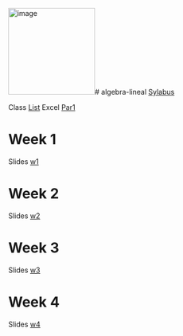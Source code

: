 <img width="174" alt="image" src="https://github.com/user-attachments/assets/6b877b59-4b53-4c2f-b997-7c8ca6b82800"># algebra-lineal
[Sylabus](https://github.com/adsoftsito/algebra-lineal/blob/main/sylabus_algebra_lineal.pdf)

Class [List](https://docs.google.com/spreadsheets/d/1zndomAMJJznwZJD-eLS4exSGYtmk4_rszro0GHjE-dE/edit?usp=sharing)
Excel [Par1](https://docs.google.com/spreadsheets/d/1m1NhV67dL288R6CV5k1vE9jefP3UP9LOWI7EE2qgc8g/edit?usp=sharing)

# Week 1
Slides [w1](https://docs.google.com/presentation/d/1HMYVROc-NFqlMsnX2VNYmtoYF9gXkEhKQP6I_XWnQnM/edit?usp=sharing)

# Week 2
Slides [w2](https://docs.google.com/presentation/d/1Ib4mndgfFcbM9bnWyVFD20n9amSdQLZzb57_KCHbDXk/edit?usp=sharing)

# Week 3
Slides [w3](https://docs.google.com/presentation/d/1Kb979skP4J6fAZZQQh7mn7D-7ZNmfci1gCBdTHdBGSc/edit?usp=sharing)

# Week 4
Slides [w4](https://docs.google.com/presentation/d/1BzJcKQuVLCQU3LXaC8PsCJsA76udg8YqKAMYq-zPLTE/edit?usp=sharing)
